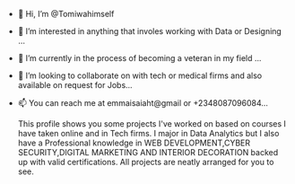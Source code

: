 - 👋 Hi, I’m @Tomiwahimself
- 👀 I’m interested in anything that involes working with Data or Designing ...
- 🌱 I’m currently in the process of becoming a veteran in my field ...
- 💞️ I’m looking to collaborate on with tech or medical firms and also available on request for Jobs...
- 📫 You can reach me at emmaisaiaht@gmail or +2348087096084...

  This profile shows you some projects I've worked on based on courses I have taken online and in Tech firms. I major in Data Analytics but I also have a 
  Professional knowledge in WEB DEVELOPMENT,CYBER SECURITY,DIGITAL MARKETING AND INTERIOR DECORATION backed up with valid certifications.
  All projects are neatly arranged for you to see.

<!---
Tomiwahimself/Tomiwahimself is a ✨ special ✨ repository because its `README.md` (this file) appears on your GitHub profile.
You can click the Preview link to take a look at your changes.
--->
